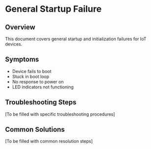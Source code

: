 # General Startup Failure

## Overview
This document covers general startup and initialization failures for IoT devices.

## Symptoms
- Device fails to boot
- Stuck in boot loop
- No response to power on
- LED indicators not functioning

## Troubleshooting Steps
[To be filled with specific troubleshooting procedures]

## Common Solutions
[To be filled with common resolution steps]